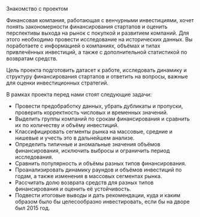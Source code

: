 Знакомство с проектом

Финансовая компания, работающая с венчурными инвестициями, хочет понять закономерности финансирования стартапов и оценить перспективы выхода на рынок с покупкой и развитием компаний. Для этого необходимо провести исследование на исторических данных. Вы поработаете с информацией о компаниях, объёмах и типах привлечённых инвестиций, а также с дополнительной статистикой по возвратам средств.

Цель проекта подготовить датасет к работе, исследовать динамику и структуру финансирования стартапов и ответить на вопросы, важные для оценки инвестиционных стратегий.

В рамках проекта перед нами стоят следующие задачи:
- Провести предобработку данных, убрать дубликаты и пропуски, проверить корректность числовых и временных значений.
- Выделить группы компаний по срокам финансирования и сравнить их по количеству и объёму инвестиций.
- Классифицировать сегменты рынка на массовые, средние и нишевые и учесть это в дальнейшем анализе.
- Определить типичные и аномальные значения объёмов финансирования, исключить выбросы и ограничить период исследования.
- Сравнить популярность и объёмы разных типов финансирования.
- Проанализировать динамику раундов и объёмов инвестиций по годам, а также изменения в массовых сегментах рынка.
- Рассчитать долю возврата средств для разных типов финансирования и оценить её устойчивость.
- Подвести итоговые выводы и дать рекомендации, куда и каким образом было бы целесообразно инвестировать, если бы на дворе был 2015 год.
